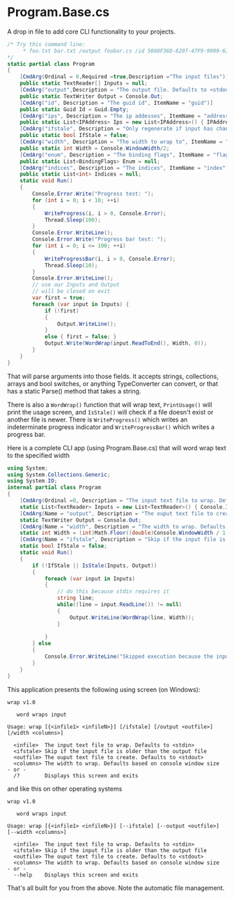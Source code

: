 # Program.Base.cs

A drop in file to add core CLI functionality to your projects.

```cs
/* Try this command line:
	 * foo.txt bar.txt /output foobar.cs /id 5860F36D-6207-47F9-9909-62F2B403BBA8 /ips 192.168.0.104 192.168.0.200 /ifstale /count 5 /enum static /indices 5 6 7 8
*/
static partial class Program
{
	[CmdArg(Ordinal = 0,Required =true,Description ="The input files")]
	public static TextReader[] Inputs = null;
	[CmdArg("output",Description = "The output file. Defaults to <stdout>")]
	public static TextWriter Output = Console.Out;
	[CmdArg("id", Description = "The guid id", ItemName = "guid")]
	public static Guid Id = Guid.Empty;
	[CmdArg("ips", Description = "The ip addesses", ItemName = "address")]
	public static List<IPAddress> Ips = new List<IPAddress>() { IPAddress.Any };
	[CmdArg("ifstale", Description = "Only regenerate if input has changed")]
	public static bool IfStale = false;
	[CmdArg("width", Description = "The width to wrap to", ItemName = "chars")]
	public static int Width = Console.WindowWidth/2;
	[CmdArg("enum", Description = "The binding flags", ItemName = "flag")]
	public static List<BindingFlags> Enum = null;
	[CmdArg("indices", Description = "The indices", ItemName = "index")]
	public static List<int> Indices = null;
	static void Run()
	{
		Console.Error.Write("Progress test: ");
		for (int i = 0; i < 10; ++i)
		{
			WriteProgress(i, i > 0, Console.Error);
			Thread.Sleep(100);
		}
		Console.Error.WriteLine();
		Console.Error.Write("Progress bar test: ");
		for (int i = 0; i <= 100; ++i)
		{
			WriteProgressBar(i, i > 0, Console.Error);
			Thread.Sleep(10);
		}
		Console.Error.WriteLine();
		// use our Inputs and Output
		// will be closed on exit
		var first = true;
		foreach (var input in Inputs) {
			if (!first)
			{
				Output.WriteLine();
			}
			else { first = false; }
			Output.Write(WordWrap(input.ReadToEnd(), Width, 0));
		}
	}
}
```
That will parse arguments into those fields. It accepts strings, collections, arrays and bool switches, or anything TypeConverter can convert, or that has a static Parse() method that takes a string.

There is also a `WordWrap()` function that will wrap text, `PrintUsage()` will print the usage screen, and `IsStale()` will check if a file doesn't exist or another file is newer. There is `WriteProgress()` which writes an indeterminate progress indicator and `WriteProgressBar()` which writes a progress bar.

Here is a complete CLI app (using Program.Base.cs) that will word wrap text to the specified width
```cs
using System;
using System.Collections.Generic;
using System.IO;
internal partial class Program
{
	[CmdArg(Ordinal =0, Description = "The input text file to wrap. Defaults to <stdin>")]
	static List<TextReader> Inputs = new List<TextReader>() { Console.In };
	[CmdArg(Name = "output", Description = "The ouput text file to create. Defaults to <stdout>")]
	static TextWriter Output = Console.Out;
	[CmdArg(Name = "width", Description = "The width to wrap. Defaults based on console window size", ItemName = "columns")]
	static int Width = (int)Math.Floor((double)Console.WindowWidth / 1.5);
	[CmdArg(Name = "ifstale", Description = "Skip if the input file is older than the output file")]
	static bool IfStale = false;
	static void Run()
	{
		if (!IfStale || IsStale(Inputs, Output))
		{
			foreach (var input in Inputs)
			{
				// do this because stdin requires it
				string line;
				while((line = input.ReadLine()) != null)
				{
					Output.WriteLine(WordWrap(line, Width));
				}
				
			}
		} else
		{
			Console.Error.WriteLine("Skipped execution because the inputs did not change");
		}
	}
}
```
This application presents the following using screen (on Windows):
```
wrap v1.0

   word wraps input

Usage: wrap [{<infile1> <infileN>}] [/ifstale] [/output <outfile>] [/width <columns>]

  <infile>  The input text file to wrap. Defaults to <stdin>
  <ifstale> Skip if the input file is older than the output file
  <outfile> The ouput text file to create. Defaults to <stdout>
  <columns> The width to wrap. Defaults based on console window size
- or -
  /?        Displays this screen and exits
```
and like this on other operating systems
```
wrap v1.0

   word wraps input

Usage: wrap [{<infile1> <infileN>}] [--ifstale] [--output <outfile>] [--width <columns>]

  <infile>  The input text file to wrap. Defaults to <stdin>
  <ifstale> Skip if the input file is older than the output file
  <outfile> The ouput text file to create. Defaults to <stdout>
  <columns> The width to wrap. Defaults based on console window size
- or -
  --help    Displays this screen and exits

  ```
That's all built for you from the above. Note the automatic file management.
